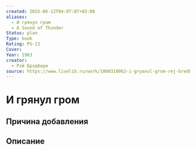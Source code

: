 ```yaml
---
created: 2025-06-12T04:07:07+03:00
aliases:
  - И грянул гром
  - A Sound of Thunder
Status: plan
Type: book
Rating: PG-13
Cover:
Year: 1963
creator:
  - Рэй Брэдбери
source: https://www.livelib.ru/work/1000310062-i-gryanul-grom-rej-bredberi
---
```


# И грянул гром








## Причина добавления




## Описание



